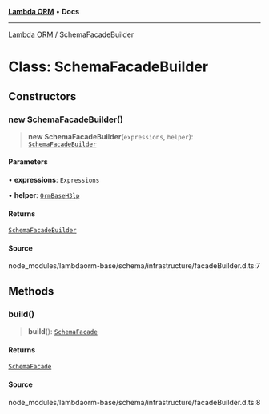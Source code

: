 [**Lambda ORM**](../README.md) • **Docs**

***

[Lambda ORM](../README.md) / SchemaFacadeBuilder

# Class: SchemaFacadeBuilder

## Constructors

### new SchemaFacadeBuilder()

> **new SchemaFacadeBuilder**(`expressions`, `helper`): [`SchemaFacadeBuilder`](SchemaFacadeBuilder.md)

#### Parameters

• **expressions**: `Expressions`

• **helper**: [`OrmBaseH3lp`](OrmBaseH3lp.md)

#### Returns

[`SchemaFacadeBuilder`](SchemaFacadeBuilder.md)

#### Source

node\_modules/lambdaorm-base/schema/infrastructure/facadeBuilder.d.ts:7

## Methods

### build()

> **build**(): [`SchemaFacade`](SchemaFacade.md)

#### Returns

[`SchemaFacade`](SchemaFacade.md)

#### Source

node\_modules/lambdaorm-base/schema/infrastructure/facadeBuilder.d.ts:8
